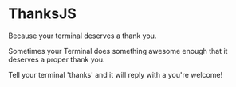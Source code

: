# ThanksJS
Because your terminal deserves a thank you.

Sometimes your Terminal does something awesome enough that it deserves a proper thank you. 

Tell your terminal 'thanks' and it will reply with a you're welcome! 